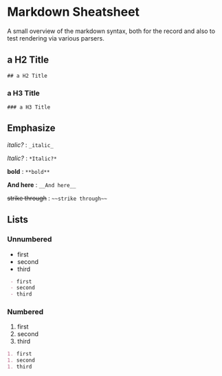# Markdown Sheatsheet

A small overview of the markdown syntax, both for the record and also to test rendering via various parsers.

## a H2 Title

`## a H2 Title`

### a  H3 Title

`### a H3 Title`

## Emphasize

_italic?_ : `_italic_`

*Italic?* : `*Italic?*`

**bold** : `**bold**`

__And here__ : `__And here__`

~~strike through~~ : `~~strike through~~`

## Lists

### Unnumbered

- first
- second
- third

```markdown
 - first
 - second
 - third
```

### Numbered

1. first
1. second
1. third

```markdown
1. first
1. second
1. third
```
